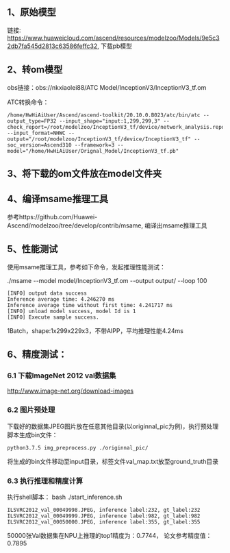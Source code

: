 ## 1、原始模型
链接: https://www.huaweicloud.com/ascend/resources/modelzoo/Models/9e5c32db7fa545d2813c63586feffc32, 下载pb模型

## 2、转om模型
obs链接：obs://nkxiaolei88/ATC Model/InceptionV3/InceptionV3_tf.om

ATC转换命令：
```
/home/HwHiAiUser/Ascend/ascend-toolkit/20.10.0.B023/atc/bin/atc --output_type=FP32 --input_shape="input:1,299,299,3" --check_report=/root/modelzoo/InceptionV3_tf/device/network_analysis.report --input_format=NHWC --output="/root/modelzoo/InceptionV3_tf/device/InceptionV3_tf" --soc_version=Ascend310 --framework=3 --model="/home/HwHiAiUser/Orignal_Model/InceptionV3_tf.pb" 
```

## 3、将下载的om文件放在model文件夹

## 4、编译msame推理工具
参考https://github.com/Huawei-Ascend/modelzoo/tree/develop/contrib/msame, 编译出msame推理工具

## 5、性能测试
使用msame推理工具，参考如下命令，发起推理性能测试：
 
./msame --model model/InceptionV3_tf.om --output output/ --loop 100
```
[INFO] output data success
Inference average time: 4.246270 ms
Inference average time without first time: 4.241717 ms
[INFO] unload model success, model Id is 1
[INFO] Execute sample success.
```
1Batch，shape:1x299x229x3，不带AIPP，平均推理性能4.24ms

## 6、精度测试：

### 6.1 下载ImageNet 2012 val数据集
http://www.image-net.org/download-images

### 6.2 图片预处理
下载好的数据集JPEG图片放在任意其他目录(以originnal_pic为例)，执行预处理脚本生成bin文件：
```
python3.7.5 img_preprocess.py ./originnal_pic/
```
将生成的bin文件移动至input目录，标签文件val_map.txt放至ground_truth目录

### 6.3 执行推理和精度计算
执行shell脚本： bash ./start_inference.sh
```
ILSVRC2012_val_00049998.JPEG, inference label:232, gt_label:232
ILSVRC2012_val_00049999.JPEG, inference label:982, gt_label:982
ILSVRC2012_val_00050000.JPEG, inference label:355, gt_label:355
```
50000张Val数据集在NPU上推理的top1精度为：0.7744， 论文参考精度值：0.7895